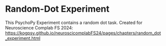 # Random-Dot Experiment

This PsychoPy Experiment contains a random dot task.
Created for Neuroscience Complab FS 2024: https://kogpsy.github.io/neuroscicomplabFS24/pages/chapters/random_dot_experiment.html
